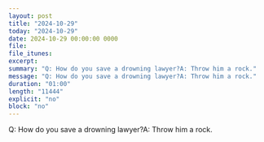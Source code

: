 ```yaml
---
layout: post
title: "2024-10-29"
today: "2024-10-29"
date: 2024-10-29 00:00:00 0000
file:
file_itunes:
excerpt:
summary: "Q: How do you save a drowning lawyer?A: Throw him a rock."
message: "Q: How do you save a drowning lawyer?A: Throw him a rock."
duration: "01:00"
length: "11444"
explicit: "no"
block: "no"
---
```

Q: How do you save a drowning lawyer?A: Throw him a rock.

